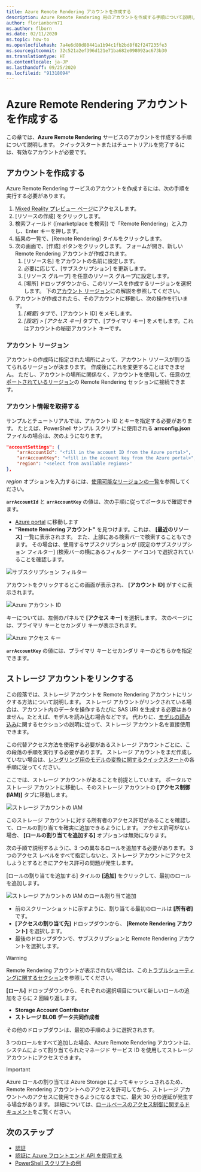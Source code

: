 ```yaml
---
title: Azure Remote Rendering アカウントを作成する
description: Azure Remote Rendering 用のアカウントを作成する手順について説明します。
author: florianborn71
ms.author: flborn
ms.date: 02/11/2020
ms.topic: how-to
ms.openlocfilehash: 7a4e6d80d80441a1b94c1fb2bd8f82f247235fe3
ms.sourcegitcommit: 32c521a2ef396d121e71ba682e098092ac673b30
ms.translationtype: HT
ms.contentlocale: ja-JP
ms.lasthandoff: 09/25/2020
ms.locfileid: "91318094"
---
```

# <a name="create-an-azure-remote-rendering-account"></a>Azure Remote Rendering アカウントを作成する

この章では、**Azure Remote Rendering** サービスのアカウントを作成する手順について説明します。 クイックスタートまたはチュートリアルを完了するには、有効なアカウントが必要です。

## <a name="create-an-account"></a>アカウントを作成する

Azure Remote Rendering サービスのアカウントを作成するには、次の手順を実行する必要があります。

1. [Mixed Reality プレビュー ページ](https://aka.ms/MixedRealityPrivatePreview)にアクセスします。
1. [リソースの作成] をクリックします。
1. 検索フィールド ([marketplace を検索]) で「Remote Rendering」と入力し、Enter キーを押します。
1. 結果の一覧で、[Remote Rendering] タイルをクリックします。
1. 次の画面で、[作成] ボタンをクリックします。 フォームが開き、新しい Remote Rendering アカウントが作成されます。
    1. [リソース名] をアカウントの名前に設定します。
    1. 必要に応じて、[サブスクリプション] を更新します。
    1. [リソース グループ] を任意のリソース グループに設定します。
    1. [場所] ドロップダウンから、このリソースを作成するリージョンを選択します。 下の[アカウント リージョン](create-an-account.md#account-regions)にの解説を参照してください。
1. アカウントが作成されたら、そのアカウントに移動し、次の操作を行います。
    1. *[概要]* タブで、[アカウント ID] をメモします。
    1. *[設定] > [アクセス キー]* タブで、[プライマリ キー] をメモします。これはアカウントの秘密アカウント キーです。

### <a name="account-regions"></a>アカウント リージョン
アカウントの作成時に指定された場所によって、アカウント リソースが割り当てられるリージョンが決まります。 作成後にこれを変更することはできません。 ただし、アカウントの場所に関係なく、アカウントを使用して、任意の[サポートされているリージョン](./../reference/regions.md)の Remote Rendering セッションに接続できます。

### <a name="retrieve-the-account-information"></a>アカウント情報を取得する

サンプルとチュートリアルでは、アカウント ID とキーを指定する必要があります。 たとえば、PowerShell サンプル スクリプトに使用される **arrconfig.json** ファイルの場合は、次のようになります。

```json
"accountSettings": {
    "arrAccountId": "<fill in the account ID from the Azure portal>",
    "arrAccountKey": "<fill in the account key from the Azure portal>",
    "region": "<select from available regions>"
},
```

*region* オプションを入力するには、[使用可能なリージョンの一覧](../reference/regions.md)を参照してください。

**`arrAccountId`** と **`arrAccountKey`** の値は、次の手順に従ってポータルで確認できます。

* [Azure portal](https://www.portal.azure.com) に移動します
* **"Remote Rendering アカウント"** を見つけます。これは、 **[最近のリソース]** 一覧に表示されます。 また、上部にある検索バーで検索することもできます。 その場合は、使用するサブスクリプションが [既定のサブスクリプション フィルター] (検索バーの横にあるフィルター アイコン) で選択されていることを確認します。

![サブスクリプション フィルター](./media/azure-subscription-filter.png)

アカウントをクリックするとこの画面が表示され、 **[アカウント ID]** がすぐに表示されます。

![Azure アカウント ID](./media/azure-account-id.png)

キーについては、左側のパネルで **[アクセス キー]** を選択します。 次のページには、プライマリ キーとセカンダリ キーが表示されます。

![Azure アクセス キー](./media/azure-account-primary-key.png)

**`arrAccountKey`** の値には、プライマリ キーとセカンダリ キーのどちらかを指定できます。

## <a name="link-storage-accounts"></a>ストレージ アカウントをリンクする

この段落では、ストレージ アカウントを Remote Rendering アカウントにリンクする方法について説明します。 ストレージ アカウントがリンクされている場合は、アカウント内のデータを操作するたびに SAS URI を生成する必要はありません。たとえば、モデルを読み込む場合などです。 代わりに、[モデルの読み込み](../concepts/models.md#loading-models)に関するセクションの説明に従って、ストレージ アカウント名を直接使用できます。

この代替アクセス方法を使用する必要があるストレージ アカウントごとに、この段落の手順を実行する必要があります。 ストレージ アカウントをまだ作成していない場合は、[レンダリング用のモデルの変換に関するクイックスタート](../quickstarts/convert-model.md#storage-account-creation)の各手順に従ってください。

ここでは、ストレージ アカウントがあることを前提としています。 ポータルでストレージ アカウントに移動し、そのストレージ アカウントの **[アクセス制御 (IAM)]** タブに移動します。

![ストレージ アカウントの IAM](./media/azure-storage-account.png)

 このストレージ アカウントに対する所有者のアクセス許可があることを確認して、ロールの割り当てを確実に追加できるようにします。 アクセス許可がない場合、 **[ロールの割り当てを追加する]** オプションは無効になります。

 次の手順で説明するように、3 つの異なるロールを追加する必要があります。 3 つのアクセス レベルをすべて指定しないと、ストレージ アカウントにアクセスしようとするときにアクセス許可の問題が発生します。

 [ロールの割り当てを追加する] タイルの **[追加]** をクリックして、最初のロールを追加します。

![ストレージ アカウントの IAM のロール割り当て追加](./media/azure-add-role-assignment.png)

* 前のスクリーンショットに示すように、割り当てる最初のロールは **[所有者]** です。
* **[アクセスの割り当て先]** ドロップダウンから、 **[Remote Rendering アカウント]** を選択します。
* 最後のドロップダウンで、サブスクリプションと Remote Rendering アカウントを選択します。

> [!WARNING]
> Remote Rendering アカウントが表示されない場合は、この[トラブルシューティングに関するセクション](../resources/troubleshoot.md#cant-link-storage-account-to-arr-account)を参照してください。

**[ロール]** ドロップダウンから、それぞれの選択項目について新しいロールの追加をさらに 2 回繰り返します。

* **Storage Account Contributor**
* **ストレージ BLOB データ共同作成者**

その他のドロップダウンは、最初の手順のように選択されます。

3 つのロールをすべて追加した場合、Azure Remote Rendering アカウントは、システムによって割り当てられたマネージド サービス ID を使用してストレージ アカウントにアクセスできます。
> [!IMPORTANT]
> Azure ロールの割り当ては Azure Storage によってキャッシュされるため、Remote Rendering アカウントへのアクセスを許可してから、ストレージ アカウントへのアクセスに使用できるようになるまでに、最大 30 分の遅延が発生する場合があります。 詳細については、[ロールベースのアクセス制御に関するドキュメント](https://docs.microsoft.com/azure/role-based-access-control/troubleshooting#role-assignment-changes-are-not-being-detected)をご覧ください。

## <a name="next-steps"></a>次のステップ

* [認証](authentication.md)
* [認証に Azure フロントエンド API を使用する](frontend-apis.md)
* [PowerShell スクリプトの例](../samples/powershell-example-scripts.md)
